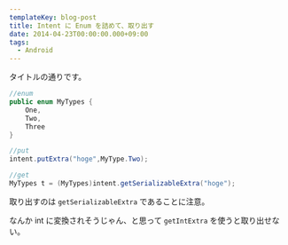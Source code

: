 ```yaml
---
templateKey: blog-post
title: Intent に Enum を詰めて、取り出す
date: 2014-04-23T00:00:00.000+09:00
tags:
  - Android
---
```

タイトルの通りです。
<!--more-->

```java
//enum
public enum MyTypes {
	One,
	Two,
	Three
}
```


```java
//put
intent.putExtra("hoge",MyType.Two);
```

```java
//get
MyTypes t = (MyTypes)intent.getSerializableExtra("hoge");
```

取り出すのは ``getSerializableExtra`` であることに注意。

なんか int に変換されそうじゃん、と思って ``getIntExtra`` を使うと取り出せない。
